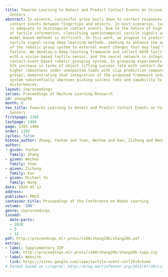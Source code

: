 ```yaml
---
title: Towards Learning to Detect and Predict Contact Events on Vision-based Tactile
  Sensors
abstract: In essence, successful grasp boils down to correct responses to multiple
  contact events between fingertips and objects. In most scenarios, tactile sensing
  is adequate to distinguish contact events. Due to the nature of high dimensionality
  of tactile information, classifying spatiotemporal tactile signals using conventional
  model-based methods is difficult. In this work, we propose to predict and classify
  tactile signal using deep learning methods, seeking to enhance the adaptability
  of the robotic grasp system to external event changes that may lead to grasping
  failure. We develop a deep learning framework and collect 6650 tactile image sequences
  with a vision-based tactile sensor, and the neural network is integrated into a
  contact-event-based robotic grasping system. In grasping experiments, we achieved
  52% increase in terms of object lifting success rate with contact detection, significantly
  higher robustness under unexpected loads with slip prediction compared with open-loop
  grasps, demonstrating that integration of the proposed framework into robotic grasping
  system substantially improves picking success rate and capability to withstand external
  disturbances.
layout: inproceedings
series: Proceedings of Machine Learning Research
id: zhang20b
month: 0
tex_title: Towards Learning to Detect and Predict Contact Events on Vision-based Tactile
  Sensors
firstpage: 1395
lastpage: 1404
page: 1395-1404
order: 1395
cycles: false
bibtex_author: Zhang, Yazhan and Yuan, Weihao and Kan, Zicheng and Wang, Michael Yu
author:
- given: Yazhan
  family: Zhang
- given: Weihao
  family: Yuan
- given: Zicheng
  family: Kan
- given: Michael Yu
  family: Wang
date: 2020-05-12
address: 
publisher: PMLR
container-title: Proceedings of the Conference on Robot Learning
volume: '100'
genre: inproceedings
issued:
  date-parts:
  - 2020
  - 5
  - 12
pdf: http://proceedings.mlr.press/v100/zhang20b/zhang20b.pdf
extras:
- label: Supplementary ZIP
  link: http://proceedings.mlr.press/v100/zhang20b/zhang20b-supp.zip
- label: Website
  link: https://sites.google.com/view/tactile-event-corl2019/home
# Format based on citeproc: http://blog.martinfenner.org/2013/07/30/citeproc-yaml-for-bibliographies/
---
```

